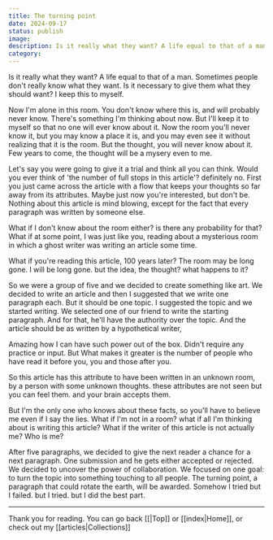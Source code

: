 ```yaml
---
title: The turning point
date: 2024-09-17
status: publish
image: 
description: Is it really what they want? A life equal to that of a man. Sometimes people don't really know what they want.
category:
---
```


Is it really what they want? A life equal to that of a man. 
Sometimes people don't really know what they want. 
Is it necessary to give them what they should want? I keep this to myself.

Now I'm alone in this room. You don't know where this is, 
and will probably never know. There's something I'm thinking 
about now. But I'll keep it to myself so that no one will ever 
know about it. Now the room you'll never know it, but you may know 
a place it is, and you may even see it without realizing that it is 
the room. But the thought, you will never know about it. Few years
to come, the thought will be a mysery even to me.

Let's say you were going to give it a trial and think all you can think. 
Would you ever think of 'the number of full stops in this article'? 
definitely no. First you just came across the article with a flow 
that keeps your thoughts so far away from its attributes. Maybe 
just now you're interested, but don't be. Nothing about this article 
is mind blowing, except for the fact that every paragraph was written by someone else.

What if I don't know about the room either? is there any probability 
for that? What if at some point, I was just like you, reading about a 
mysterious room in which a ghost writer was writing an article some time.

What if you're reading this article, 100 years later? The room may be 
long gone. I will be long gone. but the idea, the thought? what happens to it? 

So we were a group of five and we decided to create something like art. 
We decided to write an article and then I suggested that we write one 
paragraph each. But it should be one topic. I suggested the topic and 
we started writing. We selected one of our friend to write the starting 
paragraph. And for that, he'll have the authority over the topic. 
And the article should be as written by a hypothetical writer, 

Amazing how I can have such power out of the box. Didn't require any 
practice or input. But What makes it greater is the number of people 
who have read it before you, you and those after you. 

So this article has this attribute to have been written in an unknown room, 
by a person with some unknown thoughts. these attributes are not 
seen but you can feel them. and your brain accepts them. 

But I'm the only one who knows about these facts, so you'll have 
to believe me even if I say the lies. What if I'm not in a room? 
what if all I'm thinking about is writing this article? What if 
the writer of this article is not actually me? Who is me? 

After five paragraphs, we decided to give the next reader a chance 
for a next paragraph. One submission and he gets either accepted or 
rejected. We decided to uncover the power of collaboration. We focused 
on one goal: to turn the topic into something touching to all people. 
The turning point, a paragraph that could rotate the earth, will be awarded. 
Somehow I tried but I failed. but I tried. but I did the best part.

















---
Thank you for reading. You can go back [[|Top]] or [[index|Home]], or check out my [[articles|Collections]]